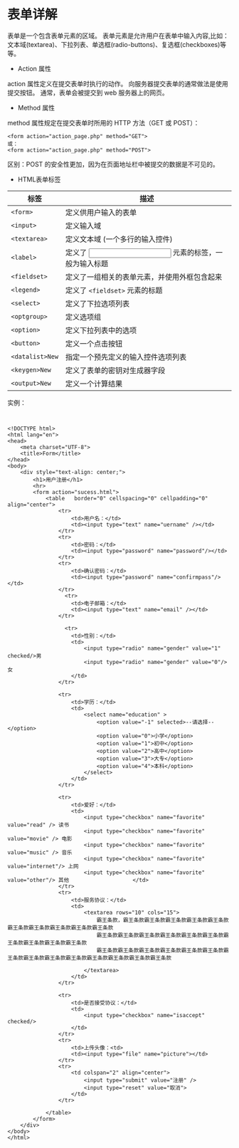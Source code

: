 # 表单详解

表单是一个包含表单元素的区域。
表单元素是允许用户在表单中输入内容,比如：文本域(textarea)、下拉列表、单选框(radio-buttons)、复选框(checkboxes)等等。

* Action 属性

action 属性定义在提交表单时执行的动作。
向服务器提交表单的通常做法是使用提交按钮。
通常，表单会被提交到 web 服务器上的网页。

* Method 属性

method 属性规定在提交表单时所用的 HTTP 方法（GET 或 POST）：

```
<form action="action_page.php" method="GET">
或：
<form action="action_page.php" method="POST">

```
区别：POST 的安全性更加，因为在页面地址栏中被提交的数据是不可见的。

* HTML表单标签

| 标签 | 描述 |
| -- | -- |
|```<form>```	|定义供用户输入的表单|
|```<input>```	|定义输入域|
|```<textarea>```|	定义文本域 (一个多行的输入控件)|
|```<label>```|	定义了 <input> 元素的标签，一般为输入标题|
|```<fieldset>```	|定义了一组相关的表单元素，并使用外框包含起来|
|```<legend>```|	定义了 ```<fieldset>``` 元素的标题|
|```<select>```	|定义了下拉选项列表|
|```<optgroup>```|	定义选项组|
|```<option>```	|定义下拉列表中的选项|
|```<button>```	|定义一个点击按钮|
|```<datalist>New```|	指定一个预先定义的输入控件选项列表|
|```<keygen>New```|	定义了表单的密钥对生成器字段|
|```<output>New```|	定义一个计算结果|

实例：

```


<!DOCTYPE html>
<html lang="en">
<head>
    <meta charset="UTF-8">
    <title>Form</title>
</head>
<body>
    <div style="text-align: center;">
        <h1>用户注册</h1>
        <hr>
        <form action="sucess.html">
            <table   border="0" cellspacing="0" cellpadding="0" align="center">
                <tr>
                    <td>用户名：</td>
                    <td><input type="text" name="uername" /></td>
                </tr>
                <tr>
                    <td>密码：</td>
                    <td><input type="password" name="password"/></td>
                </tr>
                <tr>
                    <td>确认密码：</td>
                    <td><input type="password" name="confirmpass"/></td>
                </tr>
                  <tr>
                    <td>电子邮箱：</td>
                    <td><input type="text" name="email" /></td>
                </tr>

                  <tr>
                    <td>性别：</td>
                    <td>
                        <input type="radio" name="gender" value="1" checked/>男
                        <input type="radio" name="gender" value="0"/>女
                    </td>
                </tr>

                <tr>
                    <td>学历：</td>
                    <td>
                        <select name="education" >
                            <option value="-1" selected>--请选择--</option>
                            <option value="0">小学</option>
                            <option value="1">初中</option>
                            <option value="2">高中</option>
                            <option value="3">大专</option>
                            <option value="4">本科</option>
                        </select>
                    </td>
                </tr>

                <tr>
                    <td>爱好：</td>
                    <td>
                        <input type="checkbox" name="favorite" value="read" /> 读书
                        <input type="checkbox" name="favorite" value="movie" /> 电影
                        <input type="checkbox" name="favorite" value="music" /> 音乐
                        <input type="checkbox" name="favorite" value="internet"/> 上网
                        <input type="checkbox" name="favorite" value="other"/> 其他                    </td>
                </tr>
                <tr>
                    <td>服务协议：</td>
                    <td>
                        <textarea rows="10" cols="15">
                            霸王条款，霸王条款霸王条款霸王条款霸王条款霸王条款霸王条款霸王条款霸王条款霸王条款霸王条款
                            霸王条款霸王条款霸王条款霸王条款霸王条款霸王条款霸王条款霸王条款霸王条款霸王条款
                            霸王条款霸王条款霸王条款霸王条款霸王条款霸王条款霸王条款霸王条款霸王条款霸王条款霸王条款霸王条款霸王条款霸王条款

                        </textarea>
                    </td>
                </tr>

                <tr>
                    <td>是否接受协议：</td>
                    <td>
                        <input type="checkbox" name="isaccept" checked/>
                    </td>
                </tr>
                <tr>
                    <td>上传头像：<td>
                    <td><input type="file" name="picture"></td>
                </tr>
                <tr>
                    <td colspan="2" align="center">
                        <input type="submit" value="注册" />
                        <input type="reset" value="取消">
                    </td>
                </tr>

            </table>
        </form>
    </div>
</body>
</html>

```

